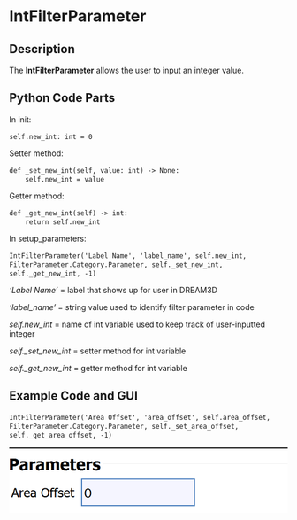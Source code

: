 # IntFilterParameter

## Description

The **IntFilterParameter** allows the user to input an integer value.

## Python Code Parts

In init:
```(lang-python)
self.new_int: int = 0
```

Setter method:
```(lang-python)
def _set_new_int(self, value: int) -> None:
	self.new_int = value
```
Getter method:
```(lang-python)
def _get_new_int(self) -> int:
	return self.new_int
```

In setup_parameters:
```(lang-python)
IntFilterParameter('Label Name', 'label_name', self.new_int, FilterParameter.Category.Parameter, self._set_new_int, self._get_new_int, -1)
```

*‘Label Name’* = label that shows up for user in DREAM3D

*‘label_name’* = string value used to identify filter parameter in code

*self.new_int* = name of int variable used to keep track of user-inputted integer

*self._set_new_int* = setter method for int variable

*self._get_new_int* = getter method for int variable

## Example Code and GUI

```(lang-python)
IntFilterParameter('Area Offset', 'area_offset', self.area_offset, FilterParameter.Category.Parameter, self._set_area_offset, self._get_area_offset, -1)
```


![area_offset_gui](Images/area_offset_gui.png)
